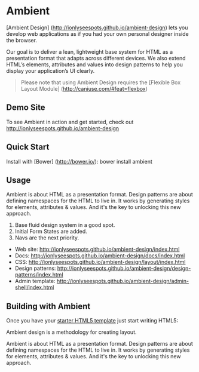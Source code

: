 # Ambient

[Ambient Design] (http://ionlyseespots.github.io/ambient-design) lets you develop web applications as if you had your own personal designer inside the browser.

Our goal is to deliver a lean, lightweight base system for HTML as a presentation format that adapts across different devices.
We also extend HTML’s elements, attributes and values into design patterns to help you display your application’s UI clearly.

> Please note that using Ambient Design requires the [Flexible Box Layout Module] (http://caniuse.com/#feat=flexbox)

## Demo Site

To see Ambient in action and get started, check out http://ionlyseespots.github.io/ambient-design

## Quick Start

Install with [Bower] (http://bower.io/): bower install ambient

## Usage

Ambient is about HTML as a presentation format. Design patterns are about defining namespaces for the HTML to live in.
It works by generating styles for elements, attributes & values. And it's the key to unlocking this new approach.

1. Base fluid design system in a good spot.
2. Initial Form States are added.
3. Navs are the next priority.

* Web site: http://ionlyseespots.github.io/ambient-design/index.html
* Docs: http://ionlyseespots.github.io/ambient-design/docs/index.html
* CSS: http://ionlyseespots.github.io/ambient-design/layout/index.html
* Design patterns: http://ionlyseespots.github.io/ambient-design/design-patterns/index.html
* Admin template: http://ionlyseespots.github.io/ambient-design/admin-shell/index.html

Building with Ambient
---------
Once you have your [starter HTML5 template](http://ionlyseespots.github.io/ambient-design/examples/starter-template/index.html) just start writing HTML5:


Ambient design is a methodology for creating layout.

Ambient is about HTML as a presentation format. Design patterns are about defining namespaces for the HTML to live in. It works by generating styles for elements, attributes & values. And it's the key to unlocking this new approach.